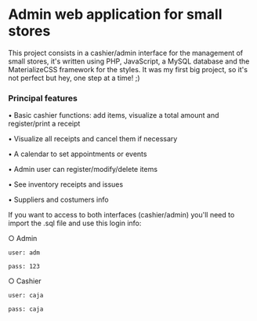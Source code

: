 # Admin web application for small stores

This project consists in a cashier/admin interface for the management of small stores, it's written using PHP, JavaScript, a MySQL database and the MaterializeCSS framework for the styles. It was my first big project, so it's not perfect but hey, one step at a time! ;)

### Principal features
  • Basic cashier functions: add items, visualize a total amount and register/print a receipt
  
  • Visualize all receipts and cancel them if necessary
  
  • A calendar to set appointments or events
  
  • Admin user can register/modify/delete items
  
  • See inventory receipts and issues
  
  • Suppliers and costumers info
  
  
If you want to access to both interfaces (cashier/admin) you'll need to import the .sql file and use this login info:

  ○ Admin
  
    user: adm
    
    pass: 123
    
    
  ○ Cashier
  
    user: caja
    
    pass: caja
